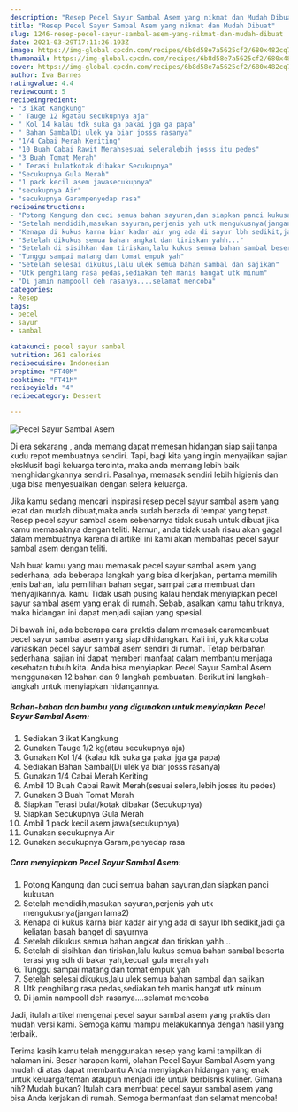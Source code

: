 ```yaml
---
description: "Resep Pecel Sayur Sambal Asem yang nikmat dan Mudah Dibuat"
title: "Resep Pecel Sayur Sambal Asem yang nikmat dan Mudah Dibuat"
slug: 1246-resep-pecel-sayur-sambal-asem-yang-nikmat-dan-mudah-dibuat
date: 2021-03-29T17:11:26.193Z
image: https://img-global.cpcdn.com/recipes/6b8d58e7a5625cf2/680x482cq70/pecel-sayur-sambal-asem-foto-resep-utama.jpg
thumbnail: https://img-global.cpcdn.com/recipes/6b8d58e7a5625cf2/680x482cq70/pecel-sayur-sambal-asem-foto-resep-utama.jpg
cover: https://img-global.cpcdn.com/recipes/6b8d58e7a5625cf2/680x482cq70/pecel-sayur-sambal-asem-foto-resep-utama.jpg
author: Iva Barnes
ratingvalue: 4.4
reviewcount: 5
recipeingredient:
- "3 ikat Kangkung"
- " Tauge 12 kgatau secukupnya aja"
- " Kol 14 kalau tdk suka ga pakai jga ga papa"
- " Bahan SambalDi ulek ya biar josss rasanya"
- "1/4 Cabai Merah Keriting"
- "10 Buah Cabai Rawit Merahsesuai seleralebih josss itu pedes"
- "3 Buah Tomat Merah"
- " Terasi bulatkotak dibakar Secukupnya"
- "Secukupnya Gula Merah"
- "1 pack kecil asem jawasecukupnya"
- "secukupnya Air"
- "secukupnya Garampenyedap rasa"
recipeinstructions:
- "Potong Kangung dan cuci semua bahan sayuran,dan siapkan panci kukusan"
- "Setelah mendidih,masukan sayuran,perjenis yah utk mengukusnya(jangan lama2)"
- "Kenapa di kukus karna biar kadar air yng ada di sayur lbh sedikit,jadi ga keliatan basah banget di sayurnya"
- "Setelah dikukus semua bahan angkat dan tiriskan yahh..."
- "Setelah di sisihkan dan tiriskan,lalu kukus semua bahan sambal beserta terasi yng sdh di bakar yah,kecuali gula merah yah"
- "Tunggu sampai matang dan tomat empuk yah"
- "Setelah selesai dikukus,lalu ulek semua bahan sambal dan sajikan"
- "Utk penghilang rasa pedas,sediakan teh manis hangat utk minum"
- "Di jamin nampooll deh rasanya....selamat mencoba"
categories:
- Resep
tags:
- pecel
- sayur
- sambal

katakunci: pecel sayur sambal 
nutrition: 261 calories
recipecuisine: Indonesian
preptime: "PT40M"
cooktime: "PT41M"
recipeyield: "4"
recipecategory: Dessert

---
```



![Pecel Sayur Sambal Asem](https://img-global.cpcdn.com/recipes/6b8d58e7a5625cf2/680x482cq70/pecel-sayur-sambal-asem-foto-resep-utama.jpg)

Di era  sekarang , anda memang dapat memesan hidangan siap saji tanpa kudu repot membuatnya sendiri. Tapi, bagi kita yang ingin menyajikan sajian eksklusif bagi keluarga tercinta, maka anda memang lebih baik menghidangkannya sendiri. Pasalnya, memasak sendiri lebih higienis dan juga bisa menyesuaikan dengan selera keluarga.

Jika kamu sedang mencari inspirasi resep pecel sayur sambal asem yang lezat dan mudah dibuat,maka anda sudah berada di tempat yang tepat. Resep pecel sayur sambal asem  sebenarnya tidak susah untuk dibuat jika kamu memasaknya dengan teliti. Namun, anda tidak usah risau akan gagal dalam membuatnya 
karena di artikel ini kami akan membahas pecel sayur sambal asem dengan teliti.  



Nah buat kamu yang mau memasak pecel sayur sambal asem yang sederhana, ada beberapa langkah yang bisa dikerjakan, pertama memilih jenis bahan, lalu pemilihan bahan segar, sampai cara membuat dan menyajikannya. kamu Tidak usah pusing kalau hendak menyiapkan pecel sayur sambal asem yang enak di rumah. Sebab, asalkan kamu  tahu triknya, maka hidangan ini dapat menjadi sajian yang spesial.

Di bawah ini, ada beberapa cara praktis  dalam memasak caramembuat pecel sayur sambal asem yang siap dihidangkan. Kali ini, yuk kita coba variasikan pecel sayur sambal asem sendiri di rumah. Tetap berbahan sederhana, sajian ini dapat memberi manfaat dalam membantu menjaga kesehatan tubuh kita. Anda bisa menyiapkan Pecel Sayur Sambal Asem menggunakan 12 bahan dan 9 langkah pembuatan. Berikut ini langkah-langkah untuk menyiapkan hidangannya.

<!--inarticleads1-->

##### Bahan-bahan dan bumbu yang digunakan untuk menyiapkan Pecel Sayur Sambal Asem:

1. Sediakan 3 ikat Kangkung
1. Gunakan  Tauge 1/2 kg(atau secukupnya aja)
1. Gunakan  Kol 1/4 (kalau tdk suka ga pakai jga ga papa)
1. Sediakan  Bahan Sambal(Di ulek ya biar josss rasanya)
1. Gunakan 1/4 Cabai Merah Keriting
1. Ambil 10 Buah Cabai Rawit Merah(sesuai selera,lebih josss itu pedes)
1. Gunakan 3 Buah Tomat Merah
1. Siapkan  Terasi bulat/kotak dibakar (Secukupnya)
1. Siapkan Secukupnya Gula Merah
1. Ambil 1 pack kecil asem jawa(secukupnya)
1. Gunakan secukupnya Air
1. Gunakan secukupnya Garam,penyedap rasa




<!--inarticleads2-->

##### Cara menyiapkan Pecel Sayur Sambal Asem:

1. Potong Kangung dan cuci semua bahan sayuran,dan siapkan panci kukusan
1. Setelah mendidih,masukan sayuran,perjenis yah utk mengukusnya(jangan lama2)
1. Kenapa di kukus karna biar kadar air yng ada di sayur lbh sedikit,jadi ga keliatan basah banget di sayurnya
1. Setelah dikukus semua bahan angkat dan tiriskan yahh...
1. Setelah di sisihkan dan tiriskan,lalu kukus semua bahan sambal beserta terasi yng sdh di bakar yah,kecuali gula merah yah
1. Tunggu sampai matang dan tomat empuk yah
1. Setelah selesai dikukus,lalu ulek semua bahan sambal dan sajikan
1. Utk penghilang rasa pedas,sediakan teh manis hangat utk minum
1. Di jamin nampooll deh rasanya....selamat mencoba




Jadi, itulah artikel mengenai  pecel sayur sambal asem  yang praktis dan mudah versi kami. Semoga kamu mampu melakukannya dengan hasil yang terbaik. 

Terima kasih kamu telah menggunakan resep yang kami tampilkan di halaman ini. Besar harapan kami, olahan  Pecel Sayur Sambal Asem yang mudah di atas dapat membantu Anda menyiapkan hidangan yang enak untuk keluarga/teman ataupun menjadi ide untuk berbisnis kuliner. Gimana nih? Mudah bukan? Itulah cara membuat pecel sayur sambal asem yang bisa Anda kerjakan di rumah. Semoga bermanfaat dan selamat mencoba!

